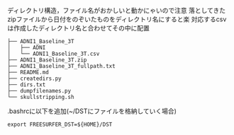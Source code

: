 ディレクトリ構造，ファイル名がおかしいと動かにゃいので注意
落としてきたzipファイルから日付をのぞいたものをディレクトリ名にすると楽
対応するcsvは作成したディレクトリ名と合わせてその中に配置

```
├── ADNI1_Baseline_3T
│   ├── ADNI
│   └── ADNI1_Baseline_3T.csv
├── ADNI1_Baseline_3T.zip
├── ADNI1_Baseline_3T_fullpath.txt
├── README.md
├── createdirs.py
├── dirs.txt
├── dumpfilenames.py
└── skullstripping.sh
```

.bashrcに以下を追加(~/DSTにファイルを格納していく場合)
```
export FREESURFER_DST=${HOME}/DST
```

